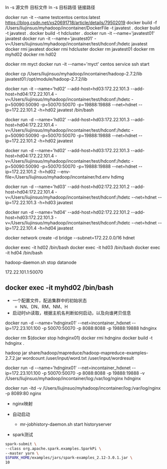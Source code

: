 ln -s 源文件 目标文件
ln -s 目标路径 链接路径

docker run -it --name testcentos centos:latest
https://blog.csdn.net/xs20691718/article/details/79502019
docker build -f /Users/liujinsuo/myhadoop/incontainer/DockerFile -t javatest .
docker build -t javatest .
docker build -t hdcluster .
docker run -it --name='javatest01' javatest
docker run -it --name='javatest01' -v=/Users/liujinsuo/myhadoop/incontainer/test/hdconf:/hdetc javatest
docker rmi javatest
docker rmi hdcluster
docker rm javatest01
docker rm myhd02
docker rm hd02

docker rm myct
docker run -it --name='myct' centos
service ssh start

docker cp /Users/liujinsuo/myhadoop/incontainer/hadoop-2.7.2/lib javatest01:/opt/module/hadoop-2.7.2/lib


docker run -it --name='hd02' --add-host=hd03:172.22.101.3  --add-host=hd04:172.22.101.4 -v=/Users/liujinsuo/myhadoop/incontainer/test/hdconf:/hdetc -p=50090:50090 -p=50070:50070 -p=19888:19888 --net=hdnet --ip=172.22.101.2 -h=hd02 javatest /bin/bash

docker run -d --name='hd02' --add-host=hd03:172.22.101.3  --add-host=hd04:172.22.101.4 -v=/Users/liujinsuo/myhadoop/incontainer/test/hdconf:/hdetc -p=50090:50090 -p=50070:50070 -p=19888:19888 --net=hdnet --ip=172.22.101.2 -h=hd02 javatest

docker run -d --name='hd02' --add-host=hd03:172.22.101.3  --add-host=hd04:172.22.101.4 -v=/Users/liujinsuo/myhadoop/incontainer/test/hdconf:/hdetc -p=50090:50090 -p=50070:50070 -p=19888:19888 --net=hdnet --ip=172.22.101.2 -h=hd02 --env-file=/Users/liujinsuo/myhadoop/incontainer/hd.env hdimg

docker run -d --name='hd03' --add-host=hd02:172.22.101.2  --add-host=hd04:172.22.101.4 -v=/Users/liujinsuo/myhadoop/incontainer/test/hdconf:/hdetc  --net=hdnet --ip=172.22.101.3 -h=hd03 javatest

docker run -d --name='hd04' --add-host=hd02:172.22.101.2  --add-host=hd03:172.22.101.3 -v=/Users/liujinsuo/myhadoop/incontainer/test/hdconf:/hdetc  --net=hdnet --ip=172.22.101.4 -h=hd04 javatest

docker network create -d bridge --subnet=172.22.0.0/16 hdnet

docker exec -it hd02 /bin/bash
docker exec -it hd03 /bin/bash
docker exec -it hd04 /bin/bash

hadoop-daemon.sh stop datanode


172.22.101.1:50070

docker exec -it myhd02 /bin/bash
------------------------------------------------

- 一个配置文件，配追集群中的初始状态
    - NN、DN、RM、NM、H
- 启动时sh读取，根据主机名判断如何启动，以及向谁拷贝信息

docker run -d --name='hdnginx01' --net=incontainer_hdxnet --ip=172.23.101.100 -p 50070:50070 -p 8088:8088 -p 19888:19888 hdnginx


docker rm $(docker stop hdnginx01)
docker rmi hdnginx
docker build -t hdnginx .

hadoop jar share/hadoop/mapreduce/hadoop-mapreduce-examples-2.7.2.jar wordcount /user/input/word.txt /user/input/wordresult


docker run -d --name='hdnginx01' --net=incontainer_hdxnet --ip=172.23.101.100 -p 50070:50070 -p 8088:8088 -p 19888:19888 -v /Users/liujinsuo/myhadoop/incontainer/log:/var/log/nginx hdnginx

docker run -itd -v  /Users/liujinsuo/myhadoop/incontainer/log:/var/log/nginx -p 8089:80 nginx


- nginx映射
- 自动启动
    - mr-jobhistory-daemon.sh start historyserver

- spark测试
```sh
spark-submit \
--class org.apache.spark.examples.SparkPi \
--master yarn \
$SPARK_HOME/examples/jars/spark-examples_2.12-3.0.1.jar \
10
```